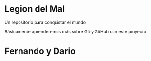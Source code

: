 # Legion del Mal
Un repositorio para conquistar el mundo

Básicamente aprenderemos más sobre Git y GitHub con este proyecto


# Fernando y Dario

